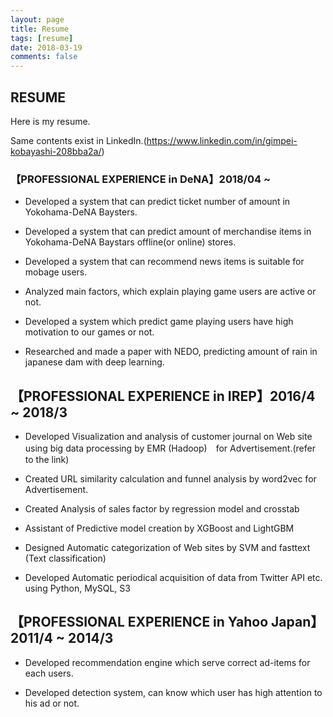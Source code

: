 ```yaml
---
layout: page
title: Resume
tags: [resume]
date: 2018-03-19
comments: false
---
```


## RESUME
Here is my resume. 

Same contents exist in LinkedIn.(https://www.linkedin.com/in/gimpei-kobayashi-208bba2a/)

### 【PROFESSIONAL EXPERIENCE in DeNA】2018/04 ~
 - Developed a system that can predict ticket number of amount in Yokohama-DeNA Baysters.

 - Developed a system that can predict amount of merchandise items in Yokohama-DeNA Baystars offline(or online) stores.

 - Developed a system that can recommend news items is suitable for mobage users.

 - Analyzed main factors, which explain playing game users are active or not. 

 - Developed a system which predict game playing users have high motivation to our games or not.

 - Researched and made a paper with NEDO, predicting amount of rain in japanese dam with deep learning.
 
 
## 【PROFESSIONAL EXPERIENCE in IREP】2016/4 ~ 2018/3
 - Developed Visualization and analysis of customer journal on Web site using big data processing by EMR (Hadoop)　for Advertisement.(refer to the link)

 - Created URL similarity calculation and funnel analysis by word2vec for Advertisement.
 
 - Created Analysis of sales factor by regression model and crosstab
 
 - Assistant of Predictive model creation by XGBoost and LightGBM

 - Designed Automatic categorization of Web sites by SVM and fasttext (Text classification)
 
 - Developed Automatic periodical acquisition of data from Twitter API etc. using Python, MySQL, S3


## 【PROFESSIONAL EXPERIENCE in Yahoo Japan】2011/4 ~ 2014/3

- Developed recommendation engine which serve correct ad-items for each users.

- Developed detection system, can know which user has high attention to his ad or not.


